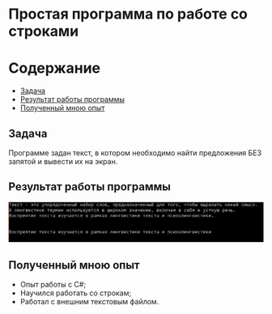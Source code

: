 # Простая программа по работе со строками
<h1>Cодержание</h1>
  <ul>
    <li><a href="#task">Задача</a></li>
    <li><a href="#result">Результат работы программы</a></li>
    <li><a href="#experience">Полученный мною опыт</a></li>
  </ul>
<h2 id="task">Задача</h2>
<p>
  Программе задан текст, в котором необходимо найти предложения БЕЗ запятой и вывести их на экран.
</p>
<h2 id="result">Результат работы программы</h2>
<img src="screen.png" alt="screen">
<h2 id="experience">Полученный мною опыт</h2>
  <ul>
    <li>Опыт работы с C#;</li>
    <li>Научился работать со строкам;</li>
    <li>Работал с внешним текстовым файлом.</li>
  </ul>
